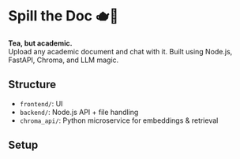 # Spill the Doc 🫖📄

**Tea, but academic.**  
Upload any academic document and chat with it. Built using Node.js, FastAPI, Chroma, and LLM magic.

## Structure
- `frontend/`: UI
- `backend/`: Node.js API + file handling
- `chroma_api/`: Python microservice for embeddings & retrieval

## Setup
